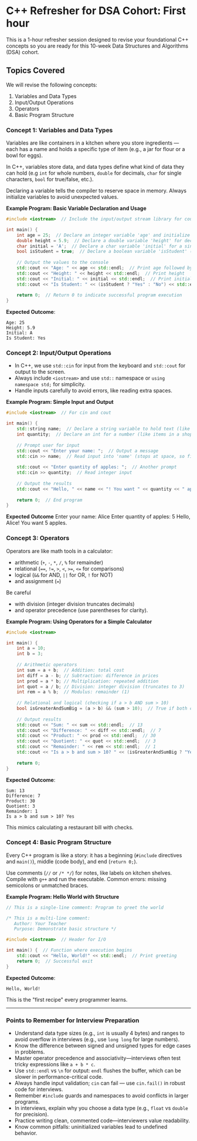 # C++ Refresher for DSA Cohort: First hour

This is a 1-hour refresher session designed to revise your foundational C++ concepts so you are ready for this 10-week Data Structures and Algorithms (DSA) cohort. 

## Topics Covered
We will revise the following concepts:  
1. Variables and Data Types  
2. Input/Output Operations  
3. Operators  
4. Basic Program Structure  

### Concept 1: Variables and Data Types
Variables are like containers in a kitchen where you store ingredients — each has a name and holds a specific type of item (e.g., a jar for flour or a bowl for eggs). 

In C++, variables store data, and data types define what kind of data they can hold (e.g `int` for whole numbers, `double` for decimals, `char` for single characters, `bool` for true/false, etc.). 

Declaring a variable tells the compiler to reserve space in memory. Always initialize variables to avoid unexpected values.

**Example Program: Basic Variable Declaration and Usage**
```cpp
#include <iostream>  // Include the input/output stream library for cout and cin

int main() {
    int age = 25;  // Declare an integer variable 'age' and initialize it to 25 (whole number, like a person's age)
    double height = 5.9;  // Declare a double variable 'height' for decimal values (like height in feet)
    char initial = 'A';  // Declare a char variable 'initial' for a single character (like first letter of a name)
    bool isStudent = true;  // Declare a boolean variable 'isStudent' (true or false, like yes/no for student status)
    
    // Output the values to the console
    std::cout << "Age: " << age << std::endl;  // Print age followed by a newline
    std::cout << "Height: " << height << std::endl;  // Print height
    std::cout << "Initial: " << initial << std::endl;  // Print initial
    std::cout << "Is Student: " << (isStudent ? "Yes" : "No") << std::endl;  // Print yes/no based on bool value
    
    return 0;  // Return 0 to indicate successful program execution
}
```
**Expected Outcome**:  
```
Age: 25
Height: 5.9
Initial: A
Is Student: Yes
```
### Concept 2: Input/Output Operations
- In C++, we use `std::cin` for input from the keyboard and `std::cout` for output to the screen. 
- Always include `<iostream>` and use `std::` namespace or `using namespace std;` for simplicity. 
- Handle inputs carefully to avoid errors, like reading extra spaces.

**Example Program: Simple Input and Output**
```cpp
#include <iostream>  // For cin and cout

int main() {
    std::string name;  // Declare a string variable to hold text (like a full name)
    int quantity;  // Declare an int for a number (like items in a shopping cart)
    
    // Prompt user for input
    std::cout << "Enter your name: ";  // Output a message
    std::cin >> name;  // Read input into 'name' (stops at space, so first name only)
    
    std::cout << "Enter quantity of apples: ";  // Another prompt
    std::cin >> quantity;  // Read integer input
    
    // Output the results
    std::cout << "Hello, " << name << "! You want " << quantity << " apples." << std::endl;  // Combine and print
    
    return 0;  // End program
}
```
**Expected Outcome**
Enter your name: Alice
Enter quantity of apples: 5
Hello, Alice! You want 5 apples.

### Concept 3: Operators
Operators are like math tools in a calculator: 
- arithmetic (`+`, `-`, `*`, `/`, `%` for remainder) 
- relational (`==`, `!=`, `>`, `<`, `>=`, `<=` for comparisons)
- logical (`&&` for AND, `||` for OR, `!` for NOT) 
- and assignment (`=`) 

Be careful 
- with division (integer division truncates decimals) 
- and operator precedence (use parentheses for clarity).

**Example Program: Using Operators for a Simple Calculator**
```cpp
#include <iostream>

int main() {
    int a = 10;
    int b = 3;
    
    // Arithmetic operators
    int sum = a + b;  // Addition: total cost
    int diff = a - b; // Subtraction: difference in prices
    int prod = a * b; // Multiplication: repeated addition
    int quot = a / b; // Division: integer division (truncates to 3)
    int rem = a % b;  // Modulus: remainder (1)
    
    // Relational and logical (checking if a > b AND sum > 10)
    bool isGreaterAndSumBig = (a > b) && (sum > 10);  // True if both conditions hold
    
    // Output results
    std::cout << "Sum: " << sum << std::endl;  // 13
    std::cout << "Difference: " << diff << std::endl;  // 7
    std::cout << "Product: " << prod << std::endl;  // 30
    std::cout << "Quotient: " << quot << std::endl;  // 3
    std::cout << "Remainder: " << rem << std::endl;  // 1
    std::cout << "Is a > b and sum > 10? " << (isGreaterAndSumBig ? "Yes" : "No") << std::endl;  // Yes
    
    return 0;
}
```
**Expected Outcome**:  
```
Sum: 13
Difference: 7
Product: 30
Quotient: 3
Remainder: 1
Is a > b and sum > 10? Yes
```
This mimics calculating a restaurant bill with checks.

### Concept 4: Basic Program Structure
Every C++ program is like a story: it has a beginning (`#include` directives and `main()`), middle (code body), and end (`return 0;`). 

Use comments (`//` or `/* */`) for notes, like labels on kitchen shelves. Compile with `g++` and run the executable. Common errors: missing semicolons or unmatched braces.

**Example Program: Hello World with Structure**
```cpp
// This is a single-line comment: Program to greet the world

/* This is a multi-line comment:
   Author: Your Teacher
   Purpose: Demonstrate basic structure */

#include <iostream>  // Header for I/O

int main() {  // Function where execution begins
    std::cout << "Hello, World!" << std::endl;  // Print greeting
    return 0;  // Successful exit
}
```
**Expected Outcome**:  
```
Hello, World!
```
This is the "first recipe" every programmer learns.

---

### Points to Remember for Interview Preparation
- Understand data type sizes (e.g., `int` is usually 4 bytes) and ranges to avoid overflow in interviews (e.g., use `long long` for large numbers).  
- Know the difference between signed and unsigned types for edge cases in problems.  
- Master operator precedence and associativity—interviews often test tricky expressions like `a + b * c`.  
- Use `std::endl` vs `\n` for output: `endl` flushes the buffer, which can be slower in performance-critical code.  
- Always handle input validation; `cin` can fail — use `cin.fail()` in robust code for interviews.  
- Remember `#include` guards and namespaces to avoid conflicts in larger programs.  
- In interviews, explain why you choose a data type (e.g., `float` vs `double` for precision).  
- Practice writing clean, commented code—interviewers value readability.  
- Know common pitfalls: uninitialized variables lead to undefined behavior.  

